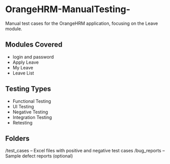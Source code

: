 # OrangeHRM-ManualTesting-
Manual test cases for the OrangeHRM application, focusing on the Leave module.

## Modules Covered
- login and password
- Apply Leave
- My Leave
- Leave List

## Testing Types
- Functional Testing
- UI Testing
- Negative Testing
- Integration Testing
- Retesting

##  Folders
   /test_cases  – Excel files with positive and negative test cases
   /bug_reports  – Sample defect reports (optional)

